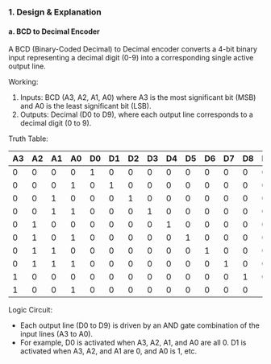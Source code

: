 ### 1. Design & Explanation

#### a. BCD to Decimal Encoder

A BCD (Binary-Coded Decimal) to Decimal encoder converts a 4-bit binary input representing a decimal digit (0-9) into a corresponding single active output line. 

Working:
1. Inputs: BCD (A3, A2, A1, A0) where A3 is the most significant bit (MSB) and A0 is the least significant bit (LSB).
2. Outputs: Decimal (D0 to D9), where each output line corresponds to a decimal digit (0 to 9).

Truth Table:

| A3 | A2 | A1 | A0 | D0 | D1 | D2 | D3 | D4 | D5 | D6 | D7 | D8 | D9 |
|----|----|----|----|----|----|----|----|----|----|----|----|----|----|
| 0  | 0  | 0  | 0  | 1  | 0  | 0  | 0  | 0  | 0  | 0  | 0  | 0  | 0  |
| 0  | 0  | 0  | 1  | 0  | 1  | 0  | 0  | 0  | 0  | 0  | 0  | 0  | 0  |
| 0  | 0  | 1  | 0  | 0  | 0  | 1  | 0  | 0  | 0  | 0  | 0  | 0  | 0  |
| 0  | 0  | 1  | 1  | 0  | 0  | 0  | 1  | 0  | 0  | 0  | 0  | 0  | 0  |
| 0  | 1  | 0  | 0  | 0  | 0  | 0  | 0  | 1  | 0  | 0  | 0  | 0  | 0  |
| 0  | 1  | 0  | 1  | 0  | 0  | 0  | 0  | 0  | 1  | 0  | 0  | 0  | 0  |
| 0  | 1  | 1  | 0  | 0  | 0  | 0  | 0  | 0  | 0  | 1  | 0  | 0  | 0  |
| 0  | 1  | 1  | 1  | 0  | 0  | 0  | 0  | 0  | 0  | 0  | 1  | 0  | 0  |
| 1  | 0  | 0  | 0  | 0  | 0  | 0  | 0  | 0  | 0  | 0  | 0  | 1  | 0  |
| 1  | 0  | 0  | 1  | 0  | 0  | 0  | 0  | 0  | 0  | 0  | 0  | 0  | 1  |

Logic Circuit:
- Each output line (D0 to D9) is driven by an AND gate combination of the input lines (A3 to A0).
- For example, D0 is activated when A3, A2, A1, and A0 are all 0. D1 is activated when A3, A2, and A1 are 0, and A0 is 1, etc.
